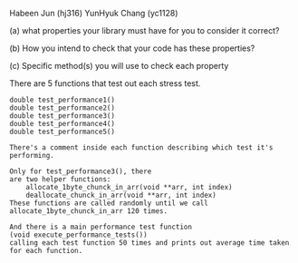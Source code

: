 Habeen Jun (hj316)
YunHyuk Chang (yc1128)

<test plan>
(a) what properties your library must have for you to consider it correct?

(b) How you intend to check that your code has these properties?

(c) Specific method(s) you will use to check each property

<descriptions of test programs>
<performance test>
    There are 5 functions that test out each stress test.

    double test_performance1()
    double test_performance2()
    double test_performance3()
    double test_performance4()
    double test_performance5()

    There's a comment inside each function describing which test it's performing. 

    Only for test_performance3(), there 
    are two helper functions: 
        allocate_1byte_chunck_in_arr(void **arr, int index)
        deallocate_chunck_in_arr(void **arr, int index)
    These functions are called randomly until we call 
    allocate_1byte_chunck_in_arr 120 times.

    And there is a main performance test function 
    (void execute_performance_tests())
    calling each test function 50 times and prints out average time taken for each function.

<correctness test>

